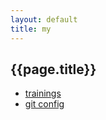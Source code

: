 ```yaml
---
layout: default
title: my
---
```



## {{page.title}}

* [trainings](trainings/)
* [git config](git-config.html)

